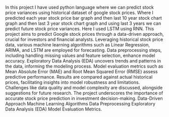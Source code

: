 In this project I have used python language where we can predict stock price variances using historical dataset of google stock prices.
Where I predicted each year stock price bar graph and then last 10 year stock chart graph and then last 3 year stock chart graph and using last 3 years we can predict future stock price variances.
Here I used LSTM using RNN.
This project aims to predict Google stock prices through a data-driven approach, crucial for investors and financial analysts. Leveraging historical stock price data, various machine learning algorithms such as Linear Regression, ARIMA, and LSTM are employed for forecasting. Data preprocessing steps, including handling missing values and feature selection, enhance model accuracy. Exploratory Data Analysis (EDA) uncovers trends and patterns in the data, informing the modeling process. Model evaluation metrics such as Mean Absolute Error (MAE) and Root Mean Squared Error (RMSE) assess predictive performance. Results are compared against actual historical prices, facilitating insights into model robustness and limitations. Challenges like data quality and model complexity are discussed, alongside suggestions for future research. The project underscores the importance of accurate stock price prediction in investment decision-making. 
Data-Driven Approach
Machine  Learning  Algorithms
Data Preprocessing
Exploratory Data Analysis (EDA)
Model Evaluation Metrics.
